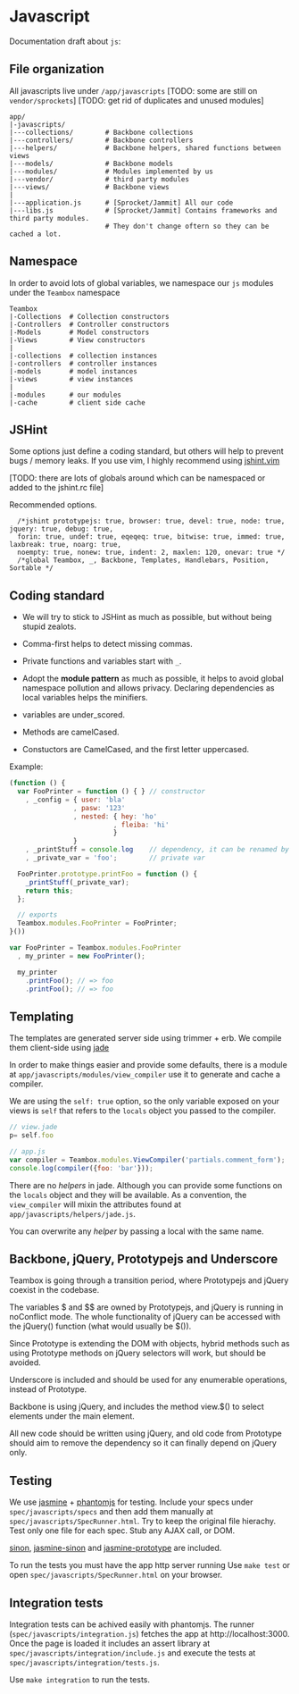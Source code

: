 # Javascript

Documentation draft about `js`:

## File organization

All javascripts live under `/app/javascripts`
[TODO: some are still on `vendor/sprockets`]
[TODO: get rid of duplicates and unused modules]

    app/
    |-javascripts/
    |---collections/        # Backbone collections
    |---controllers/        # Backbone controllers
    |---helpers/            # Backbone helpers, shared functions between views
    |---models/             # Backbone models
    |---modules/            # Modules implemented by us
    |---vendor/             # third party modules
    |---views/              # Backbone views
    |
    |---application.js      # [Sprocket/Jammit] All our code
    |---libs.js             # [Sprocket/Jammit] Contains frameworks and third party modules.
                            # They don't change oftern so they can be cached a lot.

## Namespace

In order to avoid lots of global variables, we namespace our `js` modules under the `Teambox` namespace

    Teambox
    |-Collections  # Collection constructors
    |-Controllers  # Controller constructors
    |-Models       # Model constructors
    |-Views        # View constructors
    |
    |-collections  # collection instances
    |-controllers  # controller instances
    |-models       # model instances
    |-views        # view instances
    |
    |-modules      # our modules
    |-cache        # client side cache

## JSHint

Some options just define a coding standard, but others will help to prevent bugs / memory leaks.
If you use vim, I highly recommend using [jshint.vim](https://github.com/wookiehangover/jshint.vim)

[TODO: there are lots of globals around which can be namespaced or added to the jshint.rc file]

Recommended options.

      /*jshint prototypejs: true, browser: true, devel: true, node: true, jquery: true, debug: true,
      forin: true, undef: true, eqeqeq: true, bitwise: true, immed: true, laxbreak: true, noarg: true,
      noempty: true, nonew: true, indent: 2, maxlen: 120, onevar: true */
      /*global Teambox, _, Backbone, Templates, Handlebars, Position, Sortable */

## Coding standard

  * We will try to stick to JSHint as much as possible, but without being stupid zealots.
  * Comma-first helps to detect missing commas.
  * Private functions and variables start with `_`.
  * Adopt the **module pattern** as much as possible, it helps to avoid global namespace pollution and allows privacy.
    Declaring dependencies as local variables helps the minifiers.

  * variables are under_scored.
  * Methods are camelCased.
  * Constuctors are CamelCased, and the first letter uppercased.

Example:

``` javascript
(function () {
  var FooPrinter = function () { } // constructor
    , _config = { user: 'bla'
                , pasw: '123'
                , nested: { hey: 'ho'
                          , fleiba: 'hi'
                          }
                }
    , _printStuff = console.log    // dependency, it can be renamed by a minfier
    , _private_var = 'foo';        // private var

  FooPrinter.prototype.printFoo = function () {
    _printStuff(_private_var);
    return this;
  };

  // exports
  Teambox.modules.FooPrinter = FooPrinter;
}())

var FooPrinter = Teambox.modules.FooPrinter
  , my_printer = new FooPrinter();

  my_printer
    .printFoo(); // => foo
    .printFoo(); // => foo
```

## Templating

The templates are generated server side using trimmer + erb.
We compile them client-side using [jade](https://github.com/visionmedia/jade)

In order to make things easier and provide some defaults, there is a module at `app/javascripts/modules/view_compiler`
use it to generate and cache a compiler.

We are using the `self: true` option, so the only variable exposed on your views is `self`
that refers to the `locals` object you passed to the compiler.

``` javascript
// view.jade
p= self.foo
```

``` javascript
// app.js
var compiler = Teambox.modules.ViewCompiler('partials.comment_form');
console.log(compiler({foo: 'bar'}));
```

There are no _helpers_ in jade. Although you can provide some functions on the `locals` object
and they will be available. As a convention, the `view_compiler` will mixin the attributes
found at `app/javascripts/helpers/jade.js`.

You can overwrite any _helper_ by passing a local with the same name.

## Backbone, jQuery, Prototypejs and Underscore

Teambox is going through a transition period, where Prototypejs and jQuery coexist in the codebase.

The variables $ and $$ are owned by Prototypejs, and jQuery is running in noConflict mode.
The whole functionality of jQuery can be accessed with the jQuery() function (what would usually be $()).

Since Prototype is extending the DOM with objects, hybrid methods such as using Prototype methods on
jQuery selectors will work, but should be avoided.

Underscore is included and should be used for any enumerable operations, instead of Prototype.

Backbone is using jQuery, and includes the method view.$() to select elements under the main element.

All new code should be written using jQuery, and old code from Prototype should aim to remove the
dependency so it can finally depend on jQuery only.


## Testing

We use [jasmine](pivotal.github.com/jasmine/) + [phantomjs](code.google.com/p/phantomjs/) for testing.
Include your specs under `spec/javascripts/specs` and then add them manually at `spec/javascripts/SpecRunner.html`.
Try to keep the original file hierachy.
Test only one file for each spec.
Stub any AJAX call, or DOM.

[sinon](http://sinonjs.org/), [jasmine-sinon](https://github.com/froots/jasmine-sinon) and [jasmine-prototype](https://github.com/masylum/jasmine-prototype) are included.

To run the tests you must have the app http server running
Use `make test` or open `spec/javascripts/SpecRunner.html` on your browser.

## Integration tests

Integration tests can be achived easily with phantomjs.
The runner (`spec/javascripts/integration.js`) fetches
the app at http://localhost:3000.
Once the page is loaded it includes an assert library at `spec/javascripts/integration/include.js`
and execute the tests at `spec/javascripts/integration/tests.js`.

Use `make integration` to run the tests.
